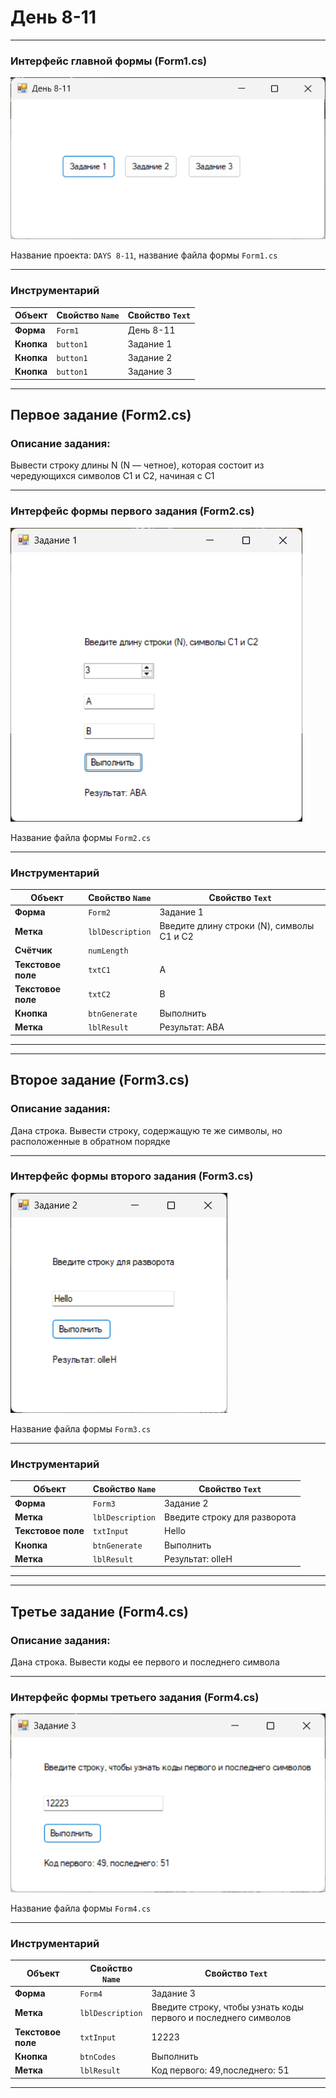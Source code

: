 # День 8-11

---
### Интерфейс главной формы (Form1.cs)
![Интерфейс главной формы](images/Main.png)

Название проекта: `DAYS 8-11`, название файла формы `Form1.cs`

---

### Инструментарий

| Объект              | Свойство `Name` | Свойство `Text`    |
|---------------------|-----------------|--------------------|
| **Форма**           | `Form1`         | День 8-11          |
| **Кнопка**          | `button1`       | Задание 1          |
| **Кнопка**          | `button1`       | Задание 2          |
| **Кнопка**          | `button1`       | Задание 3          |
---
## Первое задание (Form2.cs)

### Описание задания:
Вывести строку длины N (N — четное), которая состоит из
чередующихся символов C1 и C2, начиная с C1

---

### Интерфейс формы первого задания (Form2.cs)
![Интерфейс первого задания](images/1.png)

Название файла формы `Form2.cs`

---

### Инструментарий

| Объект              | Свойство `Name`        | Свойство `Text`                           |
|---------------------|------------------------|-------------------------------------------|
| **Форма**           | `Form2`                | Задание 1                                 |
| **Метка**           | `lblDescription`       | Введите длину строки (N), символы C1 и C2 |
| **Счётчик**         | `numLength`            |                                           |
| **Текстовое поле**  | `txtC1`                | A                                         |
| **Текстовое поле**  | `txtC2`                | B                                         |
| **Кнопка**          | `btnGenerate`          | Выполнить                                 |
| **Метка**           | `lblResult`            | Результат: ABA                            |

---


---
## Второе задание (Form3.cs)

### Описание задания:
Дана строка. Вывести строку, содержащую те же символы, но
расположенные в обратном порядке

---

### Интерфейс формы второго задания (Form3.cs)
![Интерфейс второго задания](images/2.png)

Название файла формы `Form3.cs`

---

### Инструментарий

| Объект              | Свойство `Name`        | Свойство `Text`              |
|---------------------|------------------------|------------------------------|
| **Форма**           | `Form3`                | Задание 2                    |
| **Метка**           | `lblDescription`       | Введите строку для разворота |
| **Текстовое поле**  | `txtInput`             | Hello                        |
| **Кнопка**          | `btnGenerate`          | Выполнить                    |
| **Метка**           | `lblResult`            | Результат: olleH             |

---


---
## Третье задание (Form4.cs)

### Описание задания:
Дана строка. Вывести коды ее первого и последнего символа

---

### Интерфейс формы третьего задания (Form4.cs)
![Интерфейс третьего задания](images/3.png)

Название файла формы `Form4.cs`

---

### Инструментарий

| Объект              | Свойство `Name`        | Свойство `Text`                                                 |
|---------------------|------------------------|-----------------------------------------------------------------|
| **Форма**           | `Form4`                | Задание 3                                                       |
| **Метка**           | `lblDescription`       | Введите строку, чтобы узнать коды первого и последнего символов |
| **Текстовое поле**  | `txtInput`             | 12223                                                           |
| **Кнопка**          | `btnCodes`             | Выполнить                                                       |
| **Метка**           | `lblResult`            | Код первого: 49,последнего: 51                                  |

---
